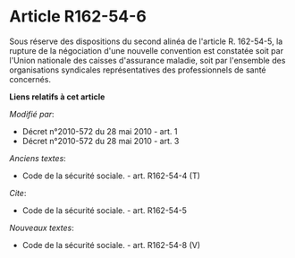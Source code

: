 # Article R162-54-6

Sous réserve des dispositions du second alinéa de l'article R. 162-54-5, la rupture de la négociation d'une nouvelle
convention est constatée soit par l'Union nationale des caisses d'assurance maladie, soit par l'ensemble des organisations
syndicales représentatives des professionnels de santé concernés.

**Liens relatifs à cet article**

_Modifié par_:

  - Décret n°2010-572 du 28 mai 2010 - art. 1
  - Décret n°2010-572 du 28 mai 2010 - art. 3

_Anciens textes_:

  - Code de la sécurité sociale. - art. R162-54-4 (T)

_Cite_:

  - Code de la sécurité sociale. - art. R162-54-5

_Nouveaux textes_:

  - Code de la sécurité sociale. - art. R162-54-8 (V)
